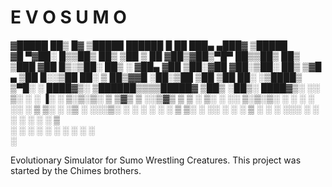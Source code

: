 # E V O  S U M O

▓█████ ██▒   █▓ ▒█████       ██████  █    ██  ███▄ ▄███▓ ▒█████  
▓█   ▀▓██░   █▒▒██▒  ██▒   ▒██    ▒  ██  ▓██▒▓██▒▀█▀ ██▒▒██▒  ██▒
▒███   ▓██  █▒░▒██░  ██▒   ░ ▓██▄   ▓██  ▒██░▓██    ▓██░▒██░  ██▒
▒▓█  ▄  ▒██ █░░▒██   ██░     ▒   ██▒▓▓█  ░██░▒██    ▒██ ▒██   ██░
░▒████▒  ▒▀█░  ░ ████▓▒░   ▒██████▒▒▒▒█████▓ ▒██▒   ░██▒░ ████▓▒░
░░ ▒░ ░  ░ ▐░  ░ ▒░▒░▒░    ▒ ▒▓▒ ▒ ░░▒▓▒ ▒ ▒ ░ ▒░   ░  ░░ ▒░▒░▒░ 
 ░ ░  ░  ░ ░░    ░ ▒ ▒░    ░ ░▒  ░ ░░░▒░ ░ ░ ░  ░      ░  ░ ▒ ▒░ 
   ░       ░░  ░ ░ ░ ▒     ░  ░  ░   ░░░ ░ ░ ░      ░   ░ ░ ░ ▒  
   ░  ░     ░      ░ ░           ░     ░            ░       ░ ░  
           ░                                                     

Evolutionary Simulator for Sumo Wrestling Creatures.
This project was started by the Chimes brothers.
